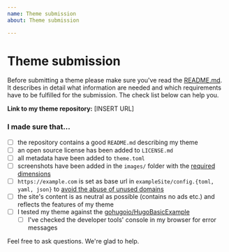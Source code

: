 ```yaml
---
name: Theme submission
about: Theme submission

---
```


# Theme submission

Before submitting a theme please make sure you've read the [README.md](https://github.com/gohugoio/hugoThemes/blob/master/README.md#adding-a-theme-to-the-list). It describes in detail what information are needed and which requirements have to be fulfilled for the submission. The check list below can help you.

**Link to my theme repository:** [INSERT URL]

### I made sure that...

- [ ] the repository contains a good `README.md` describing my theme
- [ ] an open source license has been added to `LICENSE.md`
- [ ] all metadata have been added to `theme.toml`
- [ ] screenshots have been added in the `images/` folder with the [required dimensions](https://github.com/gohugoio/hugoThemes/blob/master/README.md#media)
- [ ] `https://example.com` is set as base url in `exampleSite/config.{toml, yaml, json}` to [avoid the abuse of unused domains](https://github.com/gohugoio/hugo/issues/2575)
- [ ] the site's content is as neutral as possible (contains no ads etc.) and reflects the features of my theme
- [ ] I tested my theme against the [gohugoio/HugoBasicExample](https://github.com/gohugoio/HugoBasicExample)
    - [ ] I've checked the developer tools' console in my browser for error messages

Feel free to ask questions. We're glad to help.
